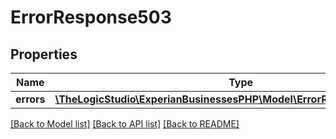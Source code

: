 # ErrorResponse503

## Properties
Name | Type | Description | Notes
------------ | ------------- | ------------- | -------------
**errors** | [**\TheLogicStudio\ExperianBusinessesPHP\Model\ErrorResponse503Errors[]**](ErrorResponse503Errors.md) | errors | [optional] 

[[Back to Model list]](../README.md#documentation-for-models) [[Back to API list]](../README.md#documentation-for-api-endpoints) [[Back to README]](../README.md)


